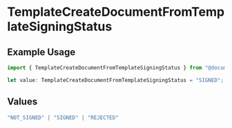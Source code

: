 # TemplateCreateDocumentFromTemplateSigningStatus

## Example Usage

```typescript
import { TemplateCreateDocumentFromTemplateSigningStatus } from "@documenso/sdk-typescript/models/operations";

let value: TemplateCreateDocumentFromTemplateSigningStatus = "SIGNED";
```

## Values

```typescript
"NOT_SIGNED" | "SIGNED" | "REJECTED"
```